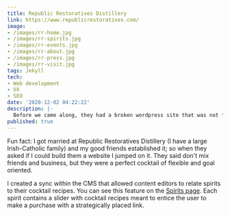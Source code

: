```yaml
---
title: Republic Restoratives Distillery
link: https://www.republicrestoratives.com/
image:
- /images/rr-home.jpg
- /images/rr-spirits.jpg
- /images/rr-events.jpg
- /images/rr-about.jpg
- /images/rr-press.jpg
- /images/rr-visit.jpg
tags: Jekyll
tech:
- Web development
- UX
- SEO
date: '2020-12-02 04:22:22'
description: |-
  Before we came along, they had a broken wordpress site that was not functional and expensive to host. I created a lightning fast Jekyll site with a CMS that allowed them to keep every aspect of the site up to date with ease. I worked with our designer at eStreet.co to create a functional, minimalist, yet sleek and beautiful website. It's one of my favorite websites and I hope you like it too. 
published: true  
---
```

Fun fact: I got married at Republic Restoratives Distillery (I have a large Irish-Catholic family) and my good friends established it; so when they asked if I could build them a website I jumped on it. They said don't mix friends and business, but they were a perfect cocktail of flexible and goal oriented. 

I created a sync within the CMS that allowed content editors to relate spirits to their cocktail recipes. You can see this feature on the [Spirits page](https://www.republicrestoratives.com/spirits/). Each spirit contains a slider with cocktail recipes meant to entice the user to make a purchase with a strategically placed link. 